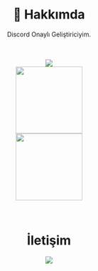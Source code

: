 <div align="center">
  <h1>🍻 Hakkımda</h1>
  <p>Discord Onaylı Geliştiriciyim.</p>
  <br>
  <br>

<div align="center">
   <a href="https://discord.com/users/783954675446579220" target="_blank">
      <img src="https://lanyard-profile-readme.vercel.app/api/783954675446579220">
   </a>

<div align = "center">
<img src = "https://github-readme-stats.vercel.app/api?username=thekiarea&show_icons=true&theme=tokyonight" width = "% 100" height = "150px" />
  <br>
<img src = "https://github-readme-stats.vercel.app/api/top-langs/?username=thekiarea&layout=compact&theme=tokyonight" width = "% 100" height = "150px"  />
  <br> 
</div>
<br><br>
  <h1>İletişim</h1>
  <a href="https://discord.com/users/783954675446579220" target="_blank"><img src="https://shields.io/badge/uğur-111111.svg?&style=for-the-badge&logo=discord"></a>
</div>
